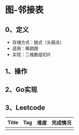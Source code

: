 # 图-邻接表

## 0、定义

- 存储方式：链式（头插法）
- 适用：稀疏图
- 实现：二维数组切片

## 1、操作

## 2、Go实现

## 3、Leetcode

| Title | Tag | 难度 | 完成情况 |
|-------|-----|----|------|
|       |     |    |      |